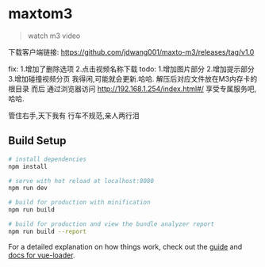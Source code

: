 # maxtom3

> watch m3 video

下载客户端链接:
https://github.com/jdwang001/maxto-m3/releases/tag/v1.0

fix:
1.增加了删除选项
2.点击视频名称下载
todo:
1.增加图片部分
2.增加提示部分
3.增加碰撞视频分页
我得闲,可能就会更新.哈哈.
解压后对应文件放在M3内存卡的根目录
而后
通过浏览器访问
http://192.168.1.254/index.html#/
享受专属服务吧,哈哈.


管住右手,天下我有
行车不规范,亲人两行泪

## Build Setup

``` bash
# install dependencies
npm install

# serve with hot reload at localhost:8080
npm run dev

# build for production with minification
npm run build

# build for production and view the bundle analyzer report
npm run build --report
```

For a detailed explanation on how things work, check out the [guide](http://vuejs-templates.github.io/webpack/) and [docs for vue-loader](http://vuejs.github.io/vue-loader).
